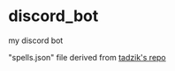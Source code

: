 # discord_bot
 my discord bot


"spells.json" file derived from [tadzik's repo](https://github.com/tadzik/5e-spells)
